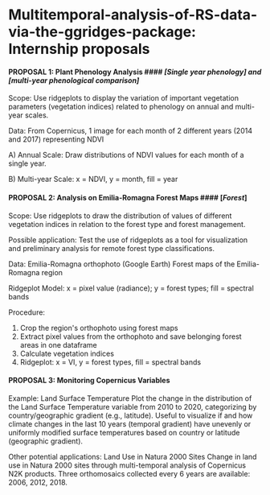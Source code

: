 # Multitemporal-analysis-of-RS-data-via-the-ggridges-package: Internship proposals


#### PROPOSAL 1: Plant Phenology Analysis #### _[Single year phenology] _and _[multi-year phenological comparison]___

Scope: Use ridgeplots to display the variation of important vegetation parameters (vegetation indices) related to phenology on annual and multi-year scales.

Data: From Copernicus, 1 image for each month of 2 different years (2014 and 2017) representing NDVI

A) Annual Scale: Draw distributions of NDVI values for each month of a single year. 

B) Multi-year Scale: x = NDVI, y = month, fill = year


#### PROPOSAL 2: Analysis on Emilia-Romagna Forest Maps #### [_Forest_]

Scope: Use ridgeplots to draw the distribution of values of different vegetation indices in relation to the forest type and forest management.

Possible application: Test the use of ridgeplots as a tool for visualization and preliminary analysis for remote forest type classifications.

Data:
Emilia-Romagna orthophoto (Google Earth)
Forest maps of the Emilia-Romagna region

Ridgeplot Model: x = pixel value (radiance); y = forest types; fill = spectral bands

Procedure:
1) Crop the region's orthophoto using forest maps
2) Extract pixel values from the orthophoto and save belonging forest areas in one dataframe
3) Calculate vegetation indices
4) Ridgeplot: x = VI, y = forest types, fill = spectral bands


#### PROPOSAL 3: Monitoring Copernicus Variables ####

Example: Land Surface Temperature
Plot the change in the distribution of the Land Surface Temperature variable from 2010 to 2020, categorizing by country/geographic gradient (e.g., latitude). Useful to visualize if and how climate changes in the last 10 years (temporal gradient) have unevenly or uniformly modified surface temperatures based on country or latitude (geographic gradient).

Other potential applications: Land Use in Natura 2000 Sites
Change in land use in Natura 2000 sites through multi-temporal analysis of Copernicus N2K products. Three orthomosaics collected every 6 years are available: 2006, 2012, 2018.
